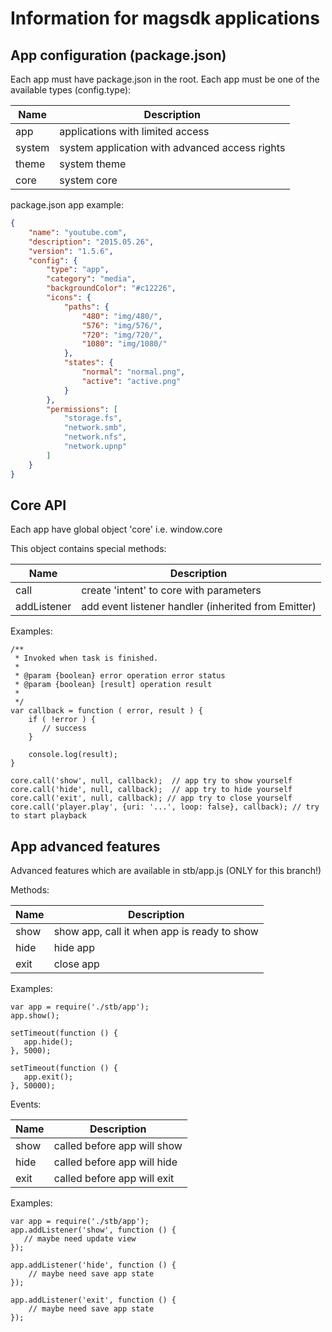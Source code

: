 Information for magsdk applications
===================================

## App configuration (package.json)

Each app must have package.json in the root.
Each app must be one of the available types (config.type):

 Name    | Description
---------|-------------
 app     | applications with limited access
 system  | system application with advanced access rights
 theme   | system theme
 core    | system core


package.json app example:

```json
{
    "name": "youtube.com",
    "description": "2015.05.26",
    "version": "1.5.6",
    "config": {
        "type": "app",
        "category": "media",
        "backgroundColor": "#c12226",
        "icons": {
            "paths": {
                "480": "img/480/",
                "576": "img/576/",
                "720": "img/720/",
                "1080": "img/1080/"
            },
            "states": {
                "normal": "normal.png",
                "active": "active.png"
            }
        },
        "permissions": [
            "storage.fs",
            "network.smb",
            "network.nfs",
            "network.upnp"
        ]
    }
}
```


## Core API

Each app have global object 'core' i.e. window.core

This object contains special methods:

 Name        | Description
-------------|-------------
 call        | create 'intent' to core with parameters
 addListener | add event listener handler (inherited from Emitter)

Examples:

```
/**
 * Invoked when task is finished.
 *
 * @param {boolean} error operation error status
 * @param {boolean} [result] operation result
 *
 */
var callback = function ( error, result ) {
    if ( !error ) {
       // success
    }

    console.log(result);
}

core.call('show', null, callback);  // app try to show yourself
core.call('hide', null, callback);  // app try to hide yourself
core.call('exit', null, callback); // app try to close yourself
core.call('player.play', {uri: '...', loop: false}, callback); // try to start playback
```

## App advanced features

Advanced features which are available in stb/app.js (ONLY for this branch!)

Methods:

 Name    | Description
---------|-------------
 show    | show app, call it when app is ready to show
 hide    | hide app
 exit    | close app


Examples:

```
var app = require('./stb/app');
app.show();

setTimeout(function () {
   app.hide();
}, 5000);

setTimeout(function () {
   app.exit();
}, 50000);
```

Events:

 Name    | Description
---------|-------------
 show    | called before app will show
 hide    | called before app will hide
 exit    | called before app will exit

Examples:

```
var app = require('./stb/app');
app.addListener('show', function () {
   // maybe need update view
});

app.addListener('hide', function () {
    // maybe need save app state
});

app.addListener('exit', function () {
    // maybe need save app state
});
```
